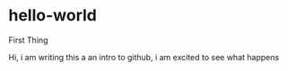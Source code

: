 # hello-world
First Thing

Hi, i am writing this a an intro to github, i am excited to see what happens
